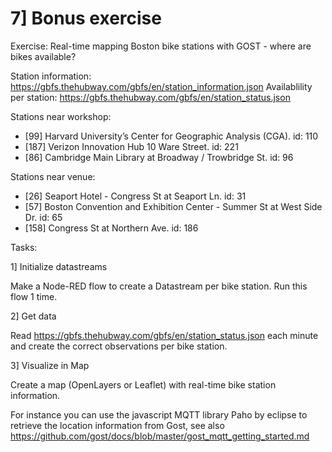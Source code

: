 # 7] Bonus exercise

Exercise: Real-time mapping Boston bike stations with GOST - 
where are bikes available? 

Station information: https://gbfs.thehubway.com/gbfs/en/station_information.json
Availablility per station: https://gbfs.thehubway.com/gbfs/en/station_status.json

Stations near workshop: 

* [99]  Harvard University’s Center for Geographic Analysis (CGA). id: 110 
* [187] Verizon Innovation Hub 10 Ware Street. id: 221
* [86]  Cambridge Main Library at Broadway / Trowbridge St. id: 96

Stations near venue:
* [26]  Seaport Hotel - Congress St at Seaport Ln. id: 31
* [57]  Boston Convention and Exhibition Center - Summer St at West Side Dr. id: 65
* [158] Congress St at Northern Ave. id: 186


Tasks:

1] Initialize datastreams

Make a Node-RED flow to create a Datastream per bike station. Run this flow 1 time.

2] Get data

Read https://gbfs.thehubway.com/gbfs/en/station_status.json each minute and create the correct 
observations per bike station.

3] Visualize in Map

Create a map (OpenLayers or Leaflet) with real-time bike station information.

For instance you can use the javascript MQTT library Paho by eclipse to retrieve the location information from Gost, see also https://github.com/gost/docs/blob/master/gost_mqtt_getting_started.md




